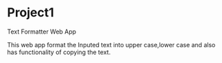 # Project1
Text Formatter Web App

This web app format the Inputed text into  upper case,lower case  and also has functionality of copying the text.

